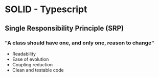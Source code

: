 # SOLID - Typescript

## Single Responsibility Principle (SRP)

### "A class should have one, and only one, reason to change"
  - Readability
  - Ease of evolution
  - Coupling reduction
  - Clean and testable code
